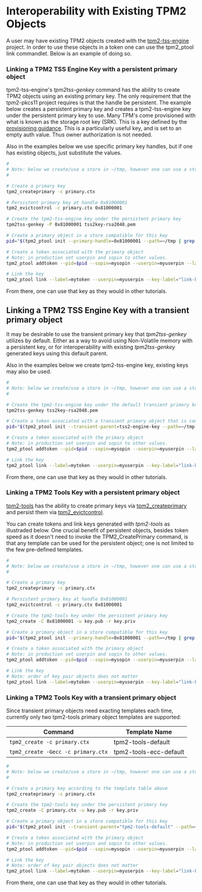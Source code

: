 # Interoperability with Existing TPM2 Objects

A user may have existing TPM2 objects created with the [tpm2-tss-engine](https://github.com/tpm2-software/tpm2-tss-engine) project.
In order to use these objects in a token one can use the tpm2_ptool link commandlet. Below is an example of doing so.

### Linking a TPM2 TSS Engine Key with a persistent primary object

tpm2-tss-engine's *tpm2tss-genkey* command has the ability to create TPM2 objects using an existing primary key. The only requirement
that the tpm2-pkcs11 project requires is that the handle be persistent. The example below creates a persistent primary key and creates
a tpm2-tss-engine key under the persistent primary key to use. Many TPM's come provisioned with what is known as the storage root key (SRK).
This is a key defined by the [provisioning guidance](https://trustedcomputinggroup.org/wp-content/uploads/TCG-TPM-v2.0-Provisioning-Guidance-Published-v1r1.pdf).
This is a particularly useful key, and is set to an empty auth value. Thus owner authorization is not needed.

Also in the examples below we use specific primary key handles, but if one has existing objects, just substitute the values.

```bash
#
# Note: below we create/use a store in ~/tmp, however one can use a store wherever they would like.
#

# Create a primary key
tpm2_createprimary -c primary.ctx

# Persistent primary key at handle 0x81000001
tpm2_evictcontrol -c primary.ctx 0x81000001

# Create the tpm2-tss-engine key under the persistent primary key
tpm2tss-genkey -P 0x81000001 tss2key-rsa2048.pem

# Create a primary object in a store compatible for this key
pid="$(tpm2_ptool init --primary-handle=0x81000001 --path=~/tmp | grep id | cut -d' ' -f 2-2)"

# Create a token associated with the primary object
# Note: in production set userpin and sopin to other values.
tpm2_ptool addtoken --pid=$pid --sopin=mysopin --userpin=myuserpin --label=mytoken --path=~/tmp

# Link the key
tpm2_ptool link --label=mytoken --userpin=myuserpin --key-label="link-key" tss2key-rsa2048.pem
```

From there, one can use that key as they would in other tutorials.


## Linking a TPM2 TSS Engine Key with a transient primary object

It may be desirable to use the transient primary key that *tpm2tss-genkey* utilizes by default. Either as
a way to avoid using Non-Volatile memory with a persistent key, or for interoperability with existing
*tpm2tss-genkey* generated keys using this default parent.

Also in the examples below we create tpm2-tss-engine key, existing keys may also be used.

```bash
#
# Note: below we create/use a store in ~/tmp, however one can use a store wherever they would like.
#

# Create the tpm2-tss-engine key under the default transient primary key or use existing similar key
tpm2tss-genkey tss2key-rsa2048.pem

# Create a token associated with a transient primary object that is compatible with tpm2-tss-engine
pid="$(tpm2_ptool init --transient-parent=tss2-engine-key --path=~/tmp | grep id | cut -d' ' -f 2-2)"

# Create a token associated with the primary object
# Note: in production set userpin and sopin to other values.
tpm2_ptool addtoken --pid=$pid --sopin=mysopin --userpin=myuserpin --label=mytoken --path=~/tmp

# Link the key
tpm2_ptool link --label=mytoken --userpin=myuserpin --key-label="link-key" tss2key-rsa2048.pem
```

From there, one can use that key as they would in other tutorials.

### Linking a TPM2 Tools Key with a persistent primary object

[tpm2-tools](https://github.com/tpm2-software/tpm2-tools) has the ability to create primary keys
via [tpm2\_createprimary](https://github.com/tpm2-software/tpm2-tools/blob/master/man/tpm2_createprimary.1.md)
and persist them via [tpm2\_evictcontrol](https://github.com/tpm2-software/tpm2-tools/blob/master/man/tpm2_evictcontrol.1.md).

You can create tokens and link keys generated with *tpm2-tools* as illustraded below. One crucial benefit of persistent objects,
besides token speed as it doesn't need to invoke the TPM2_CreatePrimary command, is that any template can be used for the
persistent object; one is not limited to the few pre-defined templates.


```bash
#
# Note: below we create/use a store in ~/tmp, however one can use a store wherever they would like.
#

# Create a primary key
tpm2_createprimary -c primary.ctx

# Persistent primary key at handle 0x81000001
tpm2_evictcontrol -c primary.ctx 0x81000001

# Create the tpm2-tools key under the persistent primary key
tpm2_create -C 0x81000001 -u key.pub -r key.priv

# Create a primary object in a store compatible for this key
pid="$(tpm2_ptool init --primary-handle=0x81000001 --path=~/tmp | grep id | cut -d' ' -f 2-2)"

# Create a token associated with the primary object
# Note: in production set userpin and sopin to other values.
tpm2_ptool addtoken --pid=$pid --sopin=mysopin --userpin=myuserpin --label=mytoken --path=~/tmp

# Link the key
# Note: order of key pair objects does not matter
tpm2_ptool link --label=mytoken --userpin=myuserpin --key-label="link-key" key.pub key.priv
```

### Linking a TPM2 Tools Key with a transient primary object

Since transient primary objects need exacting templates each time, currently only two tpm2-tools primary
object templates are supported:

| Command                             | Template Name          |
|-------------------------------------|------------------------|
| `tpm2_create -c primary.ctx`        | tpm2-tools-default     |
| `tpm2_create -Gecc -c primary.ctx`  | tpm2-tools-ecc-default |


```bash
#
# Note: below we create/use a store in ~/tmp, however one can use a store wherever they would like.
#

# Create a primary key according to the template table above
tpm2_createprimary -c primary.ctx

# Create the tpm2-tools key under the persistent primary key
tpm2_create -C primary.ctx -u key.pub -r key.priv

# Create a primary object in a store compatible for this key
pid="$(tpm2_ptool init --transient-parent="tpm2-tools-default" --path=~/tmp | grep id | cut -d' ' -f 2-2)"

# Create a token associated with the primary object
# Note: in production set userpin and sopin to other values.
tpm2_ptool addtoken --pid=$pid --sopin=mysopin --userpin=myuserpin --label=mytoken --path=~/tmp

# Link the key
# Note: order of key pair objects does not matter
tpm2_ptool link --label=mytoken --userpin=myuserpin --key-label="link-key" key.pub key.priv
```

From there, one can use that key as they would in other tutorials.
